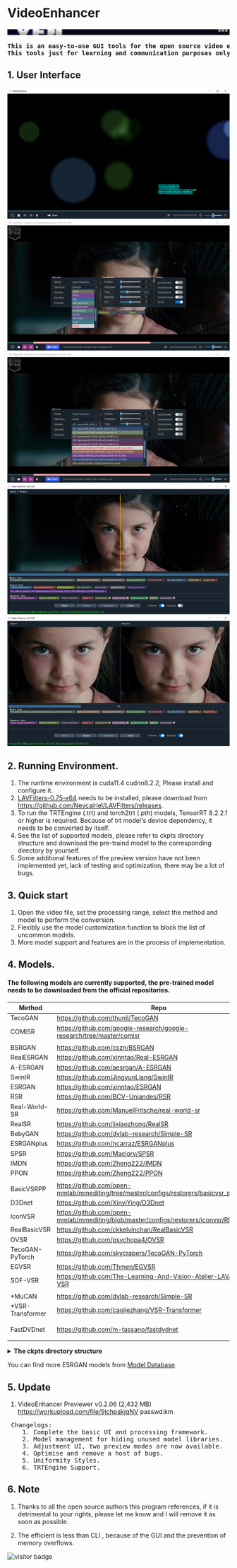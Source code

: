 # VideoEnhancer
![](assets/ve.png) <BR>

<pre><strong>This is an easy-to-use GUI tools for the open source video enhancement methods.
This tools just for learning and communication purposes only.</strong></pre>

## 1. User Interface 
![](assets/videoenhancer.png) <BR>
![](assets/methods.png) <BR>
![](assets/models.png) <BR>
![](assets/viewmode_1.png) <BR>
![](assets/viewmode_2.png) <BR>

## 2. Running Environment.

1. The runtime environment is cuda11.4 cudnn8.2.2, Please install and configure it.
2. [LAVFilters-0.75-x64](https://github.com/Nevcairiel/LAVFilters/releases) needs to be installed, please download from https://github.com/Nevcairiel/LAVFilters/releases.
3. To run the TRTEngine (.trt) and torch2trt (.pth) models, TensorRT 8.2.2.1 or higher is required. Because of trt model's device dependency, it needs to be converted by itself.
4. See the list of supported models, please refer to ckpts directory structure and download the pre-traind model to the corresponding directory by yourself.
5. Some additional features of the preview version have not been implemented yet, lack of testing and optimization, there may be a lot of bugs.

## 3. Quick start
1. Open the video file, set the processing range, select the method and model to perform the conversion.
2. Flexibly use the model customization function to block the list of uncommon models.
3. More model support and features are in the process of implementation.

## 4. Models.

#### The following models are currently supported, the pre-trained model needs to be downloaded from the official repositories.

 |  Method   | Repo   | Memo |
 |  ----  | ----  |----  |
 | TecoGAN | https://github.com/thunil/TecoGAN | Tensorflow |
 | COMISR |https://github.com/google-research/google-research/tree/master/comisr| . |
||||
 | BSRGAN | https://github.com/cszn/BSRGAN |SISR|
 | RealESRGAN | https://github.com/xinntao/Real-ESRGAN | 
 | A-ESRGAN |https://github.com/aesrgan/A-ESRGAN | RealESRGAN |
 | SwinIR | https://github.com/JingyunLiang/SwinIR |  
 | ESRGAN | https://github.com/xinntao/ESRGAN |ESRGAN|
 | RSR | https://github.com/BCV-Uniandes/RSR |.|
 | Real-World-SR |  https://github.com/ManuelFritsche/real-world-sr |.|
 | RealSR |  https://github.com/jixiaozhong/RealSR |. |
 | BebyGAN |https://github.com/dvlab-research/Simple-SR | .|
 | ESRGANplus|https://github.com/ncarraz/ESRGANplus|. |
 | SPSR |  https://github.com/Maclory/SPSR | 
 | IMDN |  https://github.com/Zheng222/IMDN | |
 | PPON | https://github.com/Zheng222/PPON | |
 |||
 | BasicVSRPP  | https://github.com/open-mmlab/mmediting/tree/master/configs/restorers/basicvsr_plusplus | VSR |
 | D3Dnet|https://github.com/XinyiYing/D3Dnet|.|
 | IconVSR | https://github.com/open-mmlab/mmediting/blob/master/configs/restorers/iconvsr/README.md | .|
 | RealBasicVSR | https://github.com/ckkelvinchan/RealBasicVSR | . |
 | OVSR | https://github.com/psychopa4/OVSR | . |
 | TecoGAN-PyTorch |https://github.com/skycrapers/TecoGAN-PyTorch | . |
 | EGVSR | https://github.com/Thmen/EGVSR | . |
 | SOF-VSR | https://github.com/The-Learning-And-Vision-Atelier-LAVA/SOF-VSR | . |
 |||
 | *MuCAN |https://github.com/dvlab-research/Simple-SR | *inefficiency |
 | *VSR-Transformer | https://github.com/caojiezhang/VSR-Transformer | *|
 ||||
 |FastDVDnet |https://github.com/m-tassano/fastdvdnet|Video Denoise|
 ||||

 <details>
<summary><b>The ckpts directory structure</b> </summary>
<b>Note:</b> Copy to the appropriate directory, otherwise it will not work properly.<br>
  <pre>
----ckpts\ 
    |----A-ESRGAN\
    |    |----A_ESRGAN_Multi.pth
    |    |----A_ESRGAN_Multi_Plus.pth
    |    |----A_ESRGAN_Single.pth
    |----BasicVSRPP\
    |    |----basicvsr_plusplus_c128n25_ntire_decompress_track1_20210223-7b2eba02.pth
    |    |----basicvsr_plusplus_c128n25_ntire_decompress_track2_20210314-eeae05e6.pth
    |    |----basicvsr_plusplus_c128n25_ntire_decompress_track3_20210304-6daf4a40.pth
    |    |----basicvsr_plusplus_c128n25_ntire_vsr_20210311-1ff35292.pth
    |    |----basicvsr_plusplus_c64n7_8x1_300k_vimeo90k_bd_20210305-ab315ab1.pth
    |    |----basicvsr_plusplus_c64n7_8x1_300k_vimeo90k_bi_20210305-4ef437e2.pth
    |    |----basicvsr_plusplus_c64n7_8x1_600k_reds4_20210217-db622b2f.pth
    |----BebyGAN\
    |    |----BebyGAN_x4.pth
    |----BSRGAN\
    |    |----BSRGAN.pth
    |    |----BSRGANx2.pth
    |----COMISR\
    |    |----model.ckpt.data-00000-of-00001
    |    |----model.ckpt.index
    |----D3Dnet\
    |    |----D3Dnet.pth.tar
    |----EGVSR\
    |    |----EGVSR_iter420000.pth
    |----ESRGAN\
    |    |----4x-UltraSharp.pth
    |    |----ESRGAN_SRx4_DF2KOST_official-ff704c30.pth
    |    |----esrgan_x4c64b23g32_1x16_400k_div2k_20200508-f8ccaf3b.pth
    |    |----RRDB_ESRGAN_x4.pth
    |----ESRGANplus\
    |    |----nESRGANplus.pth
    |----FastDVDnet\
    |    |----model.pth
    |    |----model_clipped_noise.pth
    |----IconVSR\
    |    |----iconvsr_reds4_20210413-9e09d621.pth
    |    |----iconvsr_vimeo90k_bd_20210414-5f38cb34.pth
    |    |----iconvsr_vimeo90k_bi_20210413-7c7418dc.pth
    |----IMDN\
    |    |----IMDN_AS.pth
    |    |----IMDN_x2.pth
    |    |----IMDN_x3.pth
    |    |----IMDN_x4.pth
    |----MuCAN\
    |    |----MuCAN_REDS.pth
    |    |----MuCAN_Vimeo90K.pth
    |----OVSR\
    |    |----govsr_4+2_56.pth
    |    |----govsr_8+4_56.pth
    |    |----govsr_8+4_80.pth
    |    |----lovsr_4+2_56.pth
    |    |----lovsr_8+4_56.pth
    |    |----lovsr_8+4_80.pth
    |----PPON\
    |    |----PPON_G.pth
    |----Real-World-SR\
    |    |----AIM2019_SDSR.pth
    |    |----AIM2019_TDSR.pth
    |    |----DF2K_gaussian_SDSR.pth
    |    |----DF2K_gaussian_TDSR.pth
    |    |----DF2K_jpeg_SDSR.pth
    |    |----DF2K_jpeg_TDSR.pth
    |    |----DPED_SDSR.pth
    |    |----DPED_TDSR.pth
    |----RealBasicVSR\
    |    |----RealBasicVSR_x4.pth
    |----RealESRGAN\
    |    |----RealESRGANv2-animevideo-xsx2.pth
    |    |----RealESRGANv2-animevideo-xsx4.pth
    |    |----RealESRGAN_x2.pth
    |    |----RealESRGAN_x2plus.pth
    |    |----RealESRGAN_x4.pth
    |    |----RealESRGAN_x4plus.pth
    |    |----RealESRGAN_x4plus_anime_6B.pth
    |    |----RealESRGAN_x8.pth
    |----RealSR\
    |    |----DF2K.pth
    |    |----RealSR_DPED.pth
    |    |----RealSR_JPEG.pth
    |----RSR\
    |    |----RSR.pth
    |----SOF-VSR\
    |    |----ACCV\
    |    |    |----SOFVSR_x4.pth
    |    |----TIP\
    |    |    |----BD_x4.pth
    |    |    |----BI_x2.pth
    |    |    |----BI_x3.pth
    |    |    |----BI_x4.pth
    |----SPSR\
    |    |----spsr.pth
    |    |----spsr_1x.pth
    |    |----spsr_2x.pth
    |    |----spsr_8x.pth
    |----SPyNet\
    |    |----spynet_20210409-c6c1bd09.pth
    |----SwinIR\
    |    |----001_classicalSR_DF2K_s64w8_SwinIR-M_x2.pth
    |    |----001_classicalSR_DF2K_s64w8_SwinIR-M_x3.pth
    |    |----001_classicalSR_DF2K_s64w8_SwinIR-M_x4.pth
    |    |----001_classicalSR_DF2K_s64w8_SwinIR-M_x8.pth
    |    |----001_classicalSR_DIV2K_s48w8_SwinIR-M_x2.pth
    |    |----001_classicalSR_DIV2K_s48w8_SwinIR-M_x3.pth
    |    |----001_classicalSR_DIV2K_s48w8_SwinIR-M_x4.pth
    |    |----001_classicalSR_DIV2K_s48w8_SwinIR-M_x8.pth
    |    |----002_lightweightSR_DIV2K_s64w8_SwinIR-S_x2.pth
    |    |----002_lightweightSR_DIV2K_s64w8_SwinIR-S_x3.pth
    |    |----002_lightweightSR_DIV2K_s64w8_SwinIR-S_x4.pth
    |    |----003_realSR_BSRGAN_DFOWMFC_s64w8_SwinIR-L_x4_GAN.pth
    |    |----003_realSR_BSRGAN_DFOWMFC_s64w8_SwinIR-L_x4_PSNR.pth
    |    |----003_realSR_BSRGAN_DFO_s64w8_SwinIR-M_x4_GAN.pth
    |    |----003_realSR_BSRGAN_DFO_s64w8_SwinIR-M_x4_PSNR.pth
    |    |----005_colorDN_DFWB_s128w8_SwinIR-M_noise15.pth
    |    |----005_colorDN_DFWB_s128w8_SwinIR-M_noise25.pth
    |    |----005_colorDN_DFWB_s128w8_SwinIR-M_noise50.pth
    |----TecoGAN\
    |    |----TECOGAN.data-00000-of-00001
    |    |----TECOGAN.index
    |----TecoGAN-PyTorch\
    |    |----FRVSR_BD_iter400000.pth
    |    |----FRVSR_BI_iter400000.pth
    |    |----TecoGAN_2x_BD_REDS_iter500K.pth
    |    |----TecoGAN_4x_BD_REDS_iter500K.pth
    |    |----TecoGAN_4x_BD_Vimeo_iter500K.pth
    |    |----TecoGAN_4x_BI_Vimeo_iter500K.pth
    |    |----TecoGAN_BD_iter500000.pth
    |    |----TecoGAN_BI_iter500000.pth
    |----TrtEngine\
    |    |----BSRGAN_BSRGAN_360x360.trt
    |    |----real-esrgan_4xplus_360x360.trt
    |----TrtModule\
    |    |----BSRGAN_BSRGANx2_trt.pth
    |    |----BSRGAN_trt.pth
    |    |----ESRGAN_4x-UltraSharp_trt.pth
    |    |----RealESRGAN_RealESRGAN_x2plus_trt.pth
    |    |----RealESRGAN_RealESRGAN_x4plus_trt.pth
    |    |----RealESRGAN_RealESRGAN_x8_trt.pth
    |----vsrTransformer\
    |    |----vsrTransformer_reds_x4_final.pth
</pre>
</details>

You can find more ESRGAN models from [Model Database](https://upscale.wiki/wiki/Model_Database).
## 5. Update
1. VideoEnhancer Previewer v0.2.06 (2,432 MB)<br>
https://workupload.com/file/9jchpakjqNV passwd:km <br>
<pre>
 Changelogs:
    1. Complete the basic UI and processing framework. 
    2. Model management for hiding unused model libraries. 
    3. Adjustment UI, two preview modes are now available. 
    4. Optimise and remove a host of bugs. 
    5. Uniformity Styles. 
    6. TRTEngine Support. 
</pre>
## 6. Note
1. Thanks to all the open source authors this program references, if it is detrimental to your rights, 
please let me know and I will remove it as soon as possible.

2. The efficient is less than CLI , because of the GUI and the prevention of memory overflows.<br>

![visitor badge](https://visitor-badge.glitch.me/badge?page_id=github.com/km2ii/VideoEnhancer)
